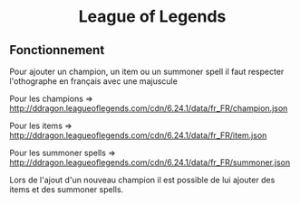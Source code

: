 <h1 align="center">League of Legends</h1>

## Fonctionnement

Pour ajouter un champion, un item ou un summoner spell il faut respecter l'othographe en français avec une majuscule

Pour les champions => http://ddragon.leagueoflegends.com/cdn/6.24.1/data/fr_FR/champion.json

Pour les items => http://ddragon.leagueoflegends.com/cdn/6.24.1/data/fr_FR/item.json

Pour les summoner spells => http://ddragon.leagueoflegends.com/cdn/6.24.1/data/fr_FR/summoner.json

Lors de l'ajout d'un nouveau champion il est possible de lui ajouter des items et des summoner spells.